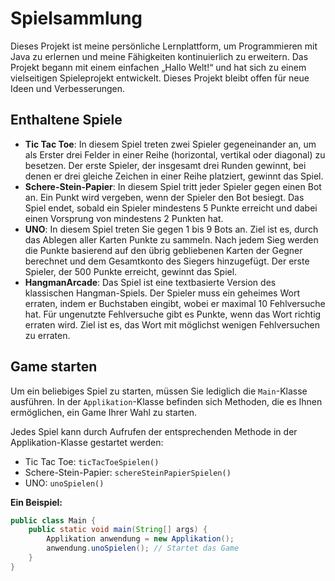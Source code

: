 # Spielsammlung
Dieses Projekt ist meine persönliche Lernplattform, um Programmieren mit Java zu erlernen und meine Fähigkeiten kontinuierlich zu erweitern. Das Projekt begann mit einem einfachen „Hallo Welt!“ und hat sich zu einem vielseitigen Spieleprojekt entwickelt. Dieses Projekt bleibt offen für neue Ideen und Verbesserungen.
## Enthaltene Spiele
- **Tic Tac Toe**: In diesem Spiel treten zwei Spieler gegeneinander an, um als Erster drei Felder in einer Reihe (horizontal, vertikal oder diagonal) zu besetzen. Der erste Spieler, der insgesamt drei Runden gewinnt, bei denen er drei gleiche Zeichen in einer Reihe platziert, gewinnt das Spiel.
- **Schere-Stein-Papier**: In diesem Spiel tritt jeder Spieler gegen einen Bot an. Ein Punkt wird vergeben, wenn der Spieler den Bot besiegt. Das Spiel endet, sobald ein Spieler mindestens 5 Punkte erreicht und dabei einen Vorsprung von mindestens 2 Punkten hat.
- **UNO**: In diesem Spiel treten Sie gegen 1 bis 9 Bots an. Ziel ist es, durch das Ablegen aller Karten Punkte zu sammeln. Nach jedem Sieg werden die Punkte basierend auf den übrig gebliebenen Karten der Gegner berechnet und dem Gesamtkonto des Siegers hinzugefügt. Der erste Spieler, der 500 Punkte erreicht, gewinnt das Spiel.
- **HangmanArcade**: Das Spiel ist eine textbasierte Version des klassischen Hangman-Spiels. Der Spieler muss ein geheimes Wort erraten, indem er Buchstaben eingibt, wobei er maximal 10 Fehlversuche hat. Für ungenutzte Fehlversuche gibt es Punkte, wenn das Wort richtig erraten wird. Ziel ist es, das Wort mit möglichst wenigen Fehlversuchen zu erraten.
## Game starten
Um ein beliebiges Spiel zu starten, müssen Sie lediglich die `Main`-Klasse ausführen. In der `Applikation`-Klasse befinden sich Methoden, die es Ihnen ermöglichen, ein Game Ihrer Wahl zu starten.

Jedes Spiel kann durch Aufrufen der entsprechenden Methode in der Applikation-Klasse gestartet werden:
- Tic Tac Toe: `ticTacToeSpielen()`
- Schere-Stein-Papier: `schereSteinPapierSpielen()`
- UNO: `unoSpielen()`

**Ein Beispiel:**
```java
public class Main {
    public static void main(String[] args) {
        Applikation anwendung = new Applikation();
        anwendung.unoSpielen(); // Startet das Game
    }
}
